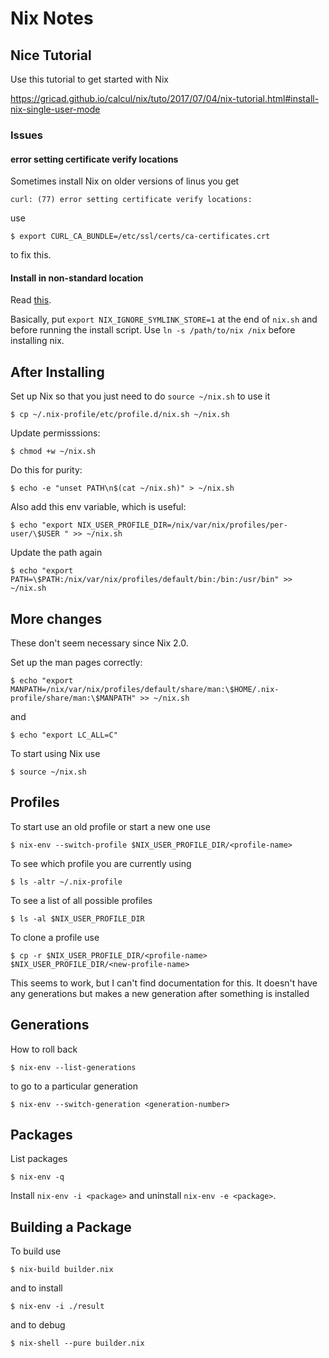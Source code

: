 # Nix Notes

## Nice Tutorial

Use this tutorial to get started with Nix

https://gricad.github.io/calcul/nix/tuto/2017/07/04/nix-tutorial.html#install-nix-single-user-mode

### Issues

#### error setting certificate verify locations

Sometimes install Nix on older versions of linus you get

```
curl: (77) error setting certificate verify locations:
```

use

```
$ export CURL_CA_BUNDLE=/etc/ssl/certs/ca-certificates.crt
```

to fix this.

#### Install in non-standard location

Read [this](https://stackoverflow.com/questions/29236953/can-nix-be-installed-in-a-different-location-other-than-nix).

Basically, put `export NIX_IGNORE_SYMLINK_STORE=1` at the end of
`nix.sh` and before running the install script. Use `ln -s
/path/to/nix /nix` before installing nix.

## After Installing

Set up Nix so that you just need to do `source ~/nix.sh` to use it

    $ cp ~/.nix-profile/etc/profile.d/nix.sh ~/nix.sh

Update permisssions:

    $ chmod +w ~/nix.sh

Do this for purity:

    $ echo -e "unset PATH\n$(cat ~/nix.sh)" > ~/nix.sh
  
Also add this env variable, which is useful:

    $ echo "export NIX_USER_PROFILE_DIR=/nix/var/nix/profiles/per-user/\$USER " >> ~/nix.sh

Update the path again

    $ echo "export PATH=\$PATH:/nix/var/nix/profiles/default/bin:/bin:/usr/bin" >> ~/nix.sh

## More changes

These don't seem necessary since Nix 2.0.

Set up the man pages correctly:

    $ echo "export MANPATH=/nix/var/nix/profiles/default/share/man:\$HOME/.nix-profile/share/man:\$MANPATH" >> ~/nix.sh

and
   
    $ echo "export LC_ALL=C"
    
To start using Nix use

    $ source ~/nix.sh

## Profiles

To start use an old profile or start a new one use

    $ nix-env --switch-profile $NIX_USER_PROFILE_DIR/<profile-name>

To see which profile you are currently using

    $ ls -altr ~/.nix-profile

To see a list of all possible profiles

    $ ls -al $NIX_USER_PROFILE_DIR

To clone a profile use

    $ cp -r $NIX_USER_PROFILE_DIR/<profile-name> $NIX_USER_PROFILE_DIR/<new-profile-name>

This seems to work, but I can't find documentation for this. It
doesn't have any generations but makes a new generation after
something is installed

## Generations

How to roll back

    $ nix-env --list-generations

to go to a particular generation

    $ nix-env --switch-generation <generation-number>

## Packages

List packages

    $ nix-env -q

Install `nix-env -i <package>` and uninstall `nix-env -e <package>`.

## Building a Package

To build use

    $ nix-build builder.nix

and to install

    $ nix-env -i ./result

and to debug

    $ nix-shell --pure builder.nix
